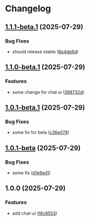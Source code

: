 # Changelog

## [1.1.1-beta.1](https://github.com/simenkristoffers1/release/compare/chat-ui-v1.1.0-beta.1...chat-ui-v1.1.1-beta.1) (2025-07-29)


### Bug Fixes

* should release stable ([6e4de6d](https://github.com/simenkristoffers1/release/commit/6e4de6d8ab870760c6407944eb30bb481b0f8b4e))

## [1.1.0-beta.1](https://github.com/simenkristoffers1/release/compare/chat-ui-v1.0.1-beta.1...chat-ui-v1.1.0-beta.1) (2025-07-29)


### Features

* some change for chat ui ([388732d](https://github.com/simenkristoffers1/release/commit/388732da8d7dacb5335099d41eb120ec4d9294d8))

## [1.0.1-beta.1](https://github.com/simenkristoffers1/release/compare/chat-ui-v1.0.1-beta...chat-ui-v1.0.1-beta.1) (2025-07-29)


### Bug Fixes

* some fix for beta ([c36e079](https://github.com/simenkristoffers1/release/commit/c36e079835690fd3046fbab50c17a8667e8a4d39))

## [1.0.1-beta](https://github.com/simenkristoffers1/release/compare/chat-ui@v1.0.0...chat-ui-v1.0.1-beta) (2025-07-29)


### Bug Fixes

* some fix ([d1e8ed1](https://github.com/simenkristoffers1/release/commit/d1e8ed1558fa7f9c19aeb1d9601068735e7f69f7))

## 1.0.0 (2025-07-29)


### Features

* add chat-ui ([f6c8553](https://github.com/simenkristoffers1/release/commit/f6c855348b04c0626a7cf53fff118a700490a6b6))
